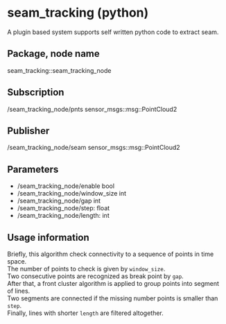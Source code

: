 # seam_tracking (python)

A plugin based system supports self written python code to extract seam.

## Package, node name

seam_tracking::seam_tracking_node

## Subscription

/seam_tracking_node/pnts sensor_msgs::msg::PointCloud2

## Publisher

/seam_tracking_node/seam sensor_msgs::msg::PointCloud2

## Parameters

- /seam_tracking_node/enable bool
- /seam_tracking_node/window_size int
- /seam_tracking_node/gap int
- /seam_tracking_node/step: float
- /seam_tracking_node/length: int

## Usage information

Briefly, this algorithm check connectivity to a sequence of points in time space.  
The number of points to check is given by `window_size`.  
Two consecutive points are recognized as break point by `gap`.  
After that, a front cluster algorithm is applied to group points into segment of lines.  
Two segments are connected if the missing number points is smaller than `step`.  
Finally, lines with shorter `length` are filtered altogether.
